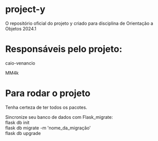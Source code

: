 # project-y
O repositório oficial do projeto y criado para disciplina de Orientação a Objetos 2024.1
# Responsáveis pelo projeto:
caio-venancio

MM4k
# Para rodar o projeto
Tenha certeza de ter todos os pacotes.

Sincronize seu banco de dados com Flask_migrate:<br>
  flask db init<br>
  flask db migrate -m 'nome_da_migração'<br>
  flask db upgrade
